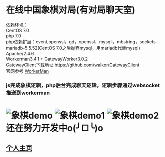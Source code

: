 在线中国象棋对局(有对局聊天室)
===================================
依赖环境：
<br>
CentOS 7.0
<br>
php 7.0
<br>
php依赖扩展：event,openssl，gd，openssl，mysqli，mbstring，sockets
<br>
mariadb-5.5.52(CentOS 7.0之后抛弃mysql，用mariadb代替mysql)
<br>
Apache/2.4.6
<br>
Workerman3.4.1 + GatewayWorker3.0.2 
<br>
GatewayClient下载地址 https://github.com/walkor/GatewayClient 
<br>
官网参考 [WorkerMan](http://www.workerman.net/)
<br>
#####
### js完成象棋逻辑，php后台完成聊天逻辑，逻辑步骤通过websocket推送到workerman
![象棋demo](https://github.com/g1090035743/ChineseChess/blob/master/readme_images/demo.png)
![象棋demo1](https://github.com/g1090035743/ChineseChess/blob/master/readme_images/demo1.png)
![象棋demo2](https://github.com/g1090035743/ChineseChess/blob/master/readme_images/demo2.png)
还在努力开发中o(╯□╰)o
===================================
[个人主页](http://www.joker1996.com)
-----------------------------------
<br />